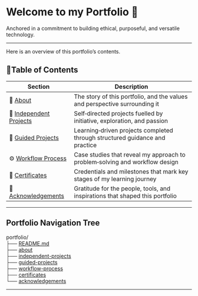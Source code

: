 # Welcome to my Portfolio 📂

Anchored in a commitment to building ethical, purposeful, and versatile technology.  

---

Here is an overview of this portfolio’s contents.

## 📑Table of Contents

| Section | Description |
|---------|-------------|
| 📖 [About](https://github.com/musman-uk/portfolio/blob/main/about/README.md) | The story of this portfolio, and the values and perspective surrounding it |
| 🎨 [Independent Projects](https://github.com/musman-uk/portfolio/blob/main/independent-projects/README.md) | Self‑directed projects fuelled by initiative, exploration, and passion |
| 📘 [Guided Projects](https://github.com/musman-uk/portfolio/blob/main/guided-projects/README.md) | Learning‑driven projects completed through structured guidance and practice |
| ⚙️ [Workflow Process](https://github.com/musman-uk/portfolio/blob/main/workflow-process/README.md) | Case studies that reveal my approach to problem‑solving and workflow design |
| 📜 [Certificates](https://github.com/musman-uk/portfolio/blob/main/certificates/README.md) | Credentials and milestones that mark key stages of my learning journey |
| 🤝 [Acknowledgements](https://github.com/musman-uk/portfolio/blob/main/acknowledgements/README.md) | Gratitude for the people, tools, and inspirations that shaped this portfolio |





---

##  Portfolio Navigation Tree


portfolio/  
├── [README.md](https://github.com/musman-uk/portfolio/blob/main/README.md)  
├── [about](https://github.com/musman-uk/portfolio/blob/main/about/README.md)  
├── [independent-projects](https://github.com/musman-uk/portfolio/blob/main/independent-projects/README.md)  
├── [guided-projects](https://github.com/musman-uk/portfolio/blob/main/guided-projects/README.md)  
├── [workflow-process](https://github.com/musman-uk/portfolio/blob/main/workflow-process/README.md)  
├── [certificates](https://github.com/musman-uk/portfolio/blob/main/certificates/README.md)  
└── [acknowledgements](https://github.com/musman-uk/portfolio/blob/main/acknowledgements/README.md)  










---
